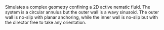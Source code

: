 Simulates a complex geometry confining a 2D active nematic fluid. The system is a circular annulus but the outer wall is a wavy sinusoid. The outer wall is no-slip with planar anchoring, while the inner wall is no-slip but with the director free to take any orientation.
